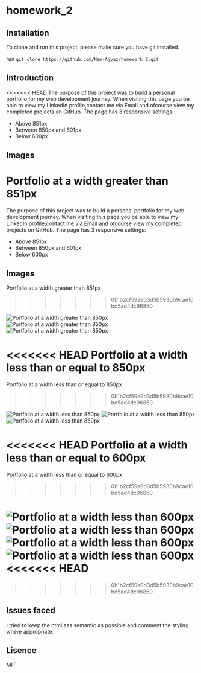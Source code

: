 # homework_2

## Installation

To clone and run this project, please make sure you have git installed.

run `git clone https://github.com/Nem-Ajvaz/homework_2.git`

## Introduction

<<<<<<< HEAD
The purpose of this project was to build a personal portfolio for my web development journey. When visiting this page you be able to view my LinkedIn profile,contact me via Email and ofcourse view my completed projects on GitHub. The page has 3 responsive settings:

- Above 851px
- Between 850px and 601px
- Below 600px

## Images

Portfolio at a width greater than 851px
=======
The purpose of this project was to build a personal portfolio for my web development journey. When visiting this page you be able to view my LinkedIn profile,contact me via Email and ofcourse view my completed projects on GitHub. The page has 3 responsive settings: 

  - Above 851px
  - Between 850px and 601px
  - Below 600px

## Images

Portfolio at a width greater than 851px 
>>>>>>> 0b1b2cf59a9d3d5b5930b9cae10bd5ad4dc96850

![Portfolio at a width greater than 850px](/asset/images/screenshot/Greater_than_800px_1_of_3.png)
![Portfolio at a width greater than 850px](/asset/images/screenshot/Greater_than_800px_2_of_3.png)
![Portfolio at a width greater than 850px](/asset/images/screenshot/Greater_than_800px_3_of_3.png)

<<<<<<< HEAD
Portfolio at a width less than or equal to 850px
=======


Portfolio at a width less than or equal to 850px 
>>>>>>> 0b1b2cf59a9d3d5b5930b9cae10bd5ad4dc96850

![Portfolio at a width less than 850px](/asset/images/screenshot/Less_than_851px_1_of_3.png)
![Portfolio at a width less than 850px](/asset/images/screenshot/Less_than_851px_2_of_3.png)
![Portfolio at a width less than 850px](/asset/images/screenshot/Less_than_851px_3_of_3.png)

<<<<<<< HEAD
Portfolio at a width less than or equal to 600px
=======


Portfolio at a width less than or equal to 600px 
>>>>>>> 0b1b2cf59a9d3d5b5930b9cae10bd5ad4dc96850

![Portfolio at a width less than 600px](asset/images/screenshot/Less_than_601px_1_of_4.png)
![Portfolio at a width less than 600px](asset/images/screenshot/Less_than_601px_2_of_4.png)
![Portfolio at a width less than 600px](asset/images/screenshot/Less_than_601px_3_of_4.png)
![Portfolio at a width less than 600px](asset/images/screenshot/Less_than_601px_4_of_4.png)
<<<<<<< HEAD
=======

>>>>>>> 0b1b2cf59a9d3d5b5930b9cae10bd5ad4dc96850

## Issues faced

I tried to keep the html aas semantic as possible and comment the styling where appropriate.

## Lisence

MIT

